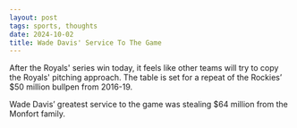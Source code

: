 ```yaml
---
layout: post
tags: sports, thoughts
date: 2024-10-02
title: Wade Davis' Service To The Game
---
```


After the Royals' series win today, it feels like other teams will try to copy the Royals' pitching approach. The table is set for a repeat of the Rockies’ $50 million bullpen from 2016-19.

Wade Davis’ greatest service to the game was stealing $64 million from the Monfort family.